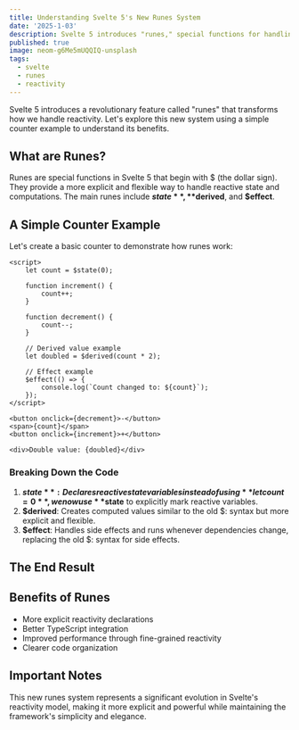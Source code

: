 ```yaml
---
title: Understanding Svelte 5's New Runes System
date: '2025-1-03'
description: Svelte 5 introduces "runes," special functions for handling reactivity more explicitly, including $state for reactive variables, $derived for computed values, and $effect for side effects. This system enhances TypeScript integration, performance, and code organization while simplifying reactivity management.
published: true
image: neom-g6Me5mUQQIQ-unsplash
tags:
  - svelte
  - runes
  - reactivity
---
```


<script>
	import Counter from './Counter.svelte';
</script>

Svelte 5 introduces a revolutionary feature called "runes" that transforms how we handle reactivity. Let's explore this new system using a simple counter example to understand its benefits.

## What are Runes?

Runes are special functions in Svelte 5 that begin with $ (the dollar sign). They provide a more explicit and flexible way to handle reactive state and computations. The main runes include **$state**, **$derived**, and **$effect**.

## A Simple Counter Example

Let's create a basic counter to demonstrate how runes work:

```svelte
<script>
	let count = $state(0);

	function increment() {
		count++;
	}

	function decrement() {
		count--;
	}

	// Derived value example
	let doubled = $derived(count * 2);

	// Effect example
	$effect(() => {
		console.log(`Count changed to: ${count}`);
	});
</script>

<button onclick={decrement}>-</button>
<span>{count}</span>
<button onclick={increment}>+</button>

<div>Double value: {doubled}</div>
```

### Breaking Down the Code

1. **$state**: Declares reactive state variables instead of using **let count = 0**, we now use **$state** to explicitly mark reactive variables.
2. **$derived**: Creates computed values similar to the old $: syntax but more explicit and flexible.
3. **$effect**: Handles side effects and runs whenever dependencies change, replacing the old $: syntax for side effects.

## The End Result

<Counter />

## Benefits of Runes

- More explicit reactivity declarations
- Better TypeScript integration
- Improved performance through fine-grained reactivity
- Clearer code organization

## Important Notes

This new runes system represents a significant evolution in Svelte's reactivity model, making it more explicit and powerful while maintaining the framework's simplicity and elegance.
